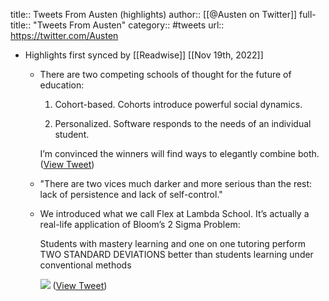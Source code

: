 title:: Tweets From Austen (highlights)
author:: [[@Austen on Twitter]]
full-title:: "Tweets From Austen"
category:: #tweets
url:: https://twitter.com/Austen

- Highlights first synced by [[Readwise]] [[Nov 19th, 2022]]
	- There are two competing schools of thought for the future of education:
	  
	  1. Cohort-based. Cohorts introduce powerful social dynamics.
	  
	  2. Personalized. Software responds to the needs of an individual student.
	  
	  I’m convinced the winners will find ways to elegantly combine both. ([View Tweet](https://twitter.com/Austen/status/1406438909622427651))
	- "There are two vices much darker and more serious than the rest: lack of persistence and lack of self-control."
	- We introduced what we call Flex at Lambda School. It’s actually a real-life application of Bloom’s 2 Sigma Problem:
	  
	  Students with mastery learning and one on one tutoring perform TWO STANDARD DEVIATIONS better than students learning under conventional methods 
	  
	  ![](https://pbs.twimg.com/media/DztjNUgUwAAV0QG.jpg) ([View Tweet](https://twitter.com/Austen/status/1097580019344277505))